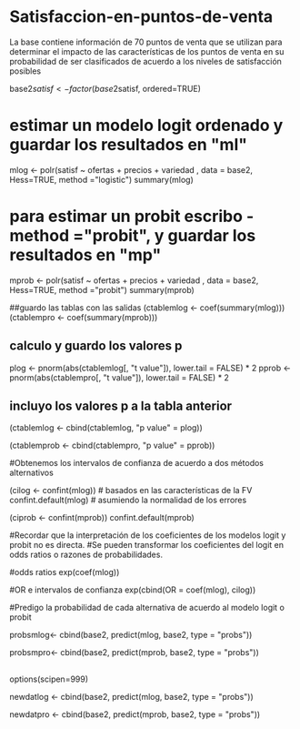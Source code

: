 # Satisfaccion-en-puntos-de-venta
La base contiene información de 70 puntos de venta que se utilizan para determinar el impacto de las características de los puntos de venta en su probabilidad de ser clasificados de acuerdo a los niveles de satisfacción posibles

base2$satisf <- factor(base2$satisf, ordered=TRUE)

# estimar un modelo logit ordenado y guardar los resultados en "ml"

mlog <- polr(satisf ~ ofertas + precios + variedad , data = base2, Hess=TRUE, method ="logistic")
summary(mlog)

# para estimar un probit escribo -method ="probit", y guardar los resultados en "mp"

mprob <- polr(satisf ~ ofertas + precios + variedad , data = base2, Hess=TRUE, method ="probit")
summary(mprob)

##guardo las tablas con las salidas
(ctablemlog <- coef(summary(mlog)))
(ctablempro <- coef(summary(mprob)))

## calculo y guardo los valores p
plog <- pnorm(abs(ctablemlog[, "t value"]), lower.tail = FALSE) * 2
pprob <- pnorm(abs(ctablempro[, "t value"]), lower.tail = FALSE) * 2


## incluyo los valores p a la tabla anterior
(ctablemlog <- cbind(ctablemlog, "p value" = plog))

(ctablemprob <- cbind(ctablempro, "p value" = pprob))

#Obtenemos los intervalos de confianza de acuerdo a dos métodos alternativos

(cilog <- confint(mlog)) # basados en las características de la FV
confint.default(mlog) # asumiendo la normalidad de los errores

(ciprob <- confint(mprob)) 
confint.default(mprob)

#Recordar que la interpretación de los coeficientes de los modelos logit y probit no es directa. 
#Se pueden transformar los coeficientes del logit en odds ratios o razones de probabilidades.

#odds ratios
exp(coef(mlog))

#OR e intervalos de confianza
exp(cbind(OR = coef(mlog), cilog))


#Predigo la probabilidad de cada alternativa de acuerdo al modelo logit o probit

probsmlog<- cbind(base2, predict(mlog, base2, type = "probs"))

probsmpro<- cbind(base2, predict(mprob, base2, type = "probs"))

##

options(scipen=999)


newdatlog <- cbind(base2, predict(mlog, base2, type = "probs"))

newdatpro <- cbind(base2, predict(mprob, base2, type = "probs"))
